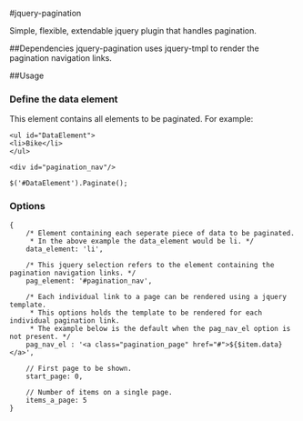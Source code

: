 #jquery-pagination

Simple, flexible, extendable jquery plugin that handles pagination.

##Dependencies
jquery-pagination uses jquery-tmpl to render the pagination navigation links.

##Usage

### Define the data element
This element contains all elements to be paginated. 
For example:

    <ul id="DataElement">
    <li>Bike</li>
    </ul>

    <div id="pagination_nav"/>

    $('#DataElement').Paginate();


### Options
    {
        /* Element containing each seperate piece of data to be paginated.
         * In the above example the data_element would be li. */
        data_element: 'li',

        /* This jquery selection refers to the element containing the pagination navigation links. */
        pag_element: '#pagination_nav', 

        /* Each individual link to a page can be rendered using a jquery template.
         * This options holds the template to be rendered for each individual pagination link. 
         * The example below is the default when the pag_nav_el option is not present. */
        pag_nav_el : '<a class="pagination_page" href="#">${$item.data}</a>', 

        // First page to be shown.
        start_page: 0,

        // Number of items on a single page.
        items_a_page: 5 
    }
    




